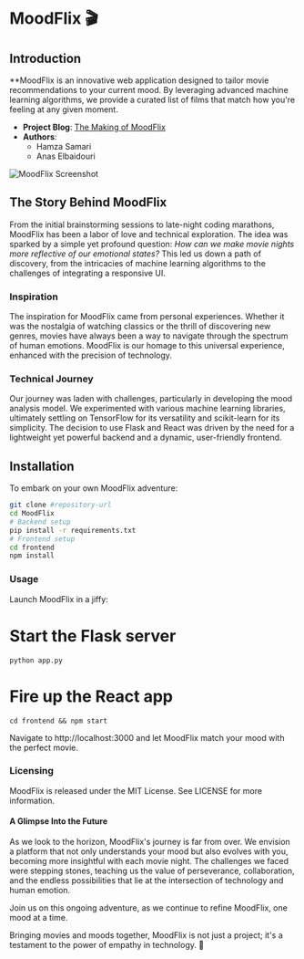 # MoodFlix 🎬

## Introduction

**MoodFlix is an innovative web application designed to tailor movie recommendations to your current mood. By leveraging advanced machine learning algorithms, we provide a curated list of films that match how you're feeling at any given moment.

- **Project Blog**: [The Making of MoodFlix](https://www.linkedin.com/posts/activity-7176406537324658688-HCFl?utm_source=share&utm_medium=member_desktop)
- **Authors**: 
  - Hamza Samari 
  - Anas Elbaidouri

![MoodFlix Screenshot](https://i.ibb.co/zFLFtBN/95c1ab3a-12f4-46bd-aeb9-83c0ef69e400.webp)

## The Story Behind MoodFlix

From the initial brainstorming sessions to late-night coding marathons, MoodFlix has been a labor of love and technical exploration. The idea was sparked by a simple yet profound question: *How can we make movie nights more reflective of our emotional states?* This led us down a path of discovery, from the intricacies of machine learning algorithms to the challenges of integrating a responsive UI.

### Inspiration

The inspiration for MoodFlix came from personal experiences. Whether it was the nostalgia of watching classics or the thrill of discovering new genres, movies have always been a way to navigate through the spectrum of human emotions. MoodFlix is our homage to this universal experience, enhanced with the precision of technology.

### Technical Journey

Our journey was laden with challenges, particularly in developing the mood analysis model. We experimented with various machine learning libraries, ultimately settling on TensorFlow for its versatility and scikit-learn for its simplicity. The decision to use Flask and React was driven by the need for a lightweight yet powerful backend and a dynamic, user-friendly frontend.

## Installation

To embark on your own MoodFlix adventure:

```bash
git clone #repository-url
cd MoodFlix
# Backend setup
pip install -r requirements.txt
# Frontend setup
cd frontend
npm install
```
### Usage

Launch MoodFlix in a jiffy:
# Start the Flask server
```python app.py```
# Fire up the React app
```cd frontend && npm start```

Navigate to http://localhost:3000 and let MoodFlix match your mood with the perfect movie.

### Licensing
MoodFlix is released under the MIT License. See LICENSE for more information.

#### A Glimpse Into the Future
As we look to the horizon, MoodFlix's journey is far from over. We envision a platform that not only understands your mood but also evolves with you, becoming more insightful with each movie night. The challenges we faced were stepping stones, teaching us the value of perseverance, collaboration, and the endless possibilities that lie at the intersection of technology and human emotion.

Join us on this ongoing adventure, as we continue to refine MoodFlix, one mood at a time.

Bringing movies and moods together, MoodFlix is not just a project; it's a testament to the power of empathy in technology. 🌟



